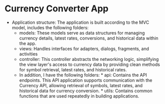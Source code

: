 # Currency Converter App
* Application structure: The application is built according to the MVC model, includes the following folders:
  * models: These models serve as data structures for managing currency details, latest rates, conversions, and historical data within the app.
  * views: Handles interfaces for adapters, dialogs, fragments, and activities
  * controller: This controller abstracts the networking logic, simplifying the view layer's access to currency data by providing clean methods for symbol retrieval, latest rates, and historical rates.
  * In addition, I have the following folders:
        * api: Contains the API endpoints. This API application supports communication with the Currency API, allowing retrieval of symbols, latest rates, and historical data for currency conversion.
        * utils: Contains common functions that are used repeatedly in building applications.
 